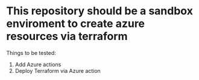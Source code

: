 # This repository should be a sandbox enviroment to create azure resources via terraform

Things to be tested:
1) Add Azure actions
2) Deploy Terraform via Azure action
